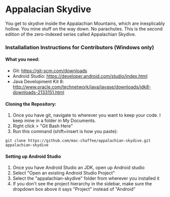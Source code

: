 # Appalacian Skydive
You get to skydive inside the Appalachian Mountains, which are inexplicably hollow. You mine stuff on the way down. No parachutes. 
This is the second edition of the zero-indexed series called Appalachian Skydive.

### Installallation Instructions for Contributors (Windows only)

#### What you need:
* Git: https://git-scm.com/downloads
* Android Studio: https://developer.android.com/studio/index.html
* Java Development Kit 8: http://www.oracle.com/technetwork/java/javase/downloads/jdk8-downloads-2133151.html

#### Cloning the Repository:
1. Once you have git, navigate to wherever you want to keep your code. I keep mine in a folder in My Documents.
2. Right click > "Git Bash Here"
3. Run this command (shift+insert is how you paste):
```
git clone https://github.com/mac-chaffee/appalachian-skydive.git appalachian-skydive
```
#### Setting up Android Studio
1. Once you have Android Studio an JDK, open up Android studio
2. Select "Open an existing Android Studio Project"
3. Select the "appalachian-skydive" folder from wherever you installed it
4. If you don't see the project hierarchy in the sidebar, make sure the dropdown box above it says "Project" instead of "Android"
